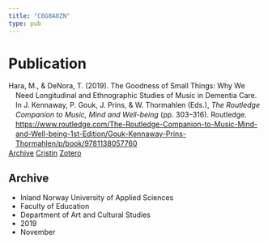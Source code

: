 ```yaml
---
title: "C6G8A8ZN"
type: pub
---
```

<h1>Publication</h1>
<article id="csl-bib-container-C6G8A8ZN" class="csl-bib-container">
  <div class="csl-bib-body" style="line-height: 1.35; padding-left: 1em; text-indent:-1em;">
  <div class="csl-entry">Hara, M., &amp; DeNora, T. (2019). The Goodness of Small Things: Why We Need Longitudinal and Ethnographic Studies of Music in Dementia Care. In J. Kennaway, P. Gouk, J. Prins, &amp; W. Thormahlen (Eds.), <i>The Routledge Companion to Music, Mind and Well-being</i> (pp. 303&#x2013;316). Routledge. <a href="https://www.routledge.com/The-Routledge-Companion-to-Music-Mind-and-Well-being-1st-Edition/Gouk-Kennaway-Prins-Thormahlen/p/book/9781138057760">https://www.routledge.com/The-Routledge-Companion-to-Music-Mind-and-Well-being-1st-Edition/Gouk-Kennaway-Prins-Thormahlen/p/book/9781138057760</a></div>
</div>
  <div class="csl-bib-buttons">
    <a href="#taxonomy-article-C6G8A8ZN" class="csl-bib-button">Archive</a>
    <a href="https://app.cristin.no/results/show.jsf?id=1748207" alt="Cristin URL" class="csl-bib-button">Cristin</a>
    <a href="http://zotero.org/groups/5402882/items/C6G8A8ZN" alt="Zotero URL" class="csl-bib-button">Zotero</a>
  </div>
  <div id="csl-bib-meta-container-C6G8A8ZN"></div>
</article>
<div id="csl-bib-meta-C6G8A8ZN" class="csl-bib-meta">
  <article id="taxonomy-article-C6G8A8ZN" class="taxonomy-article">
    <h1>Archive</h1>
    <ul>
      <li>Inland Norway University of Applied Sciences</li>
      <li>Faculty of Education</li>
      <li>Department of Art and Cultural Studies</li>
      <li>2019</li>
      <li>November</li>
    </ul>
  </article>
</div>
